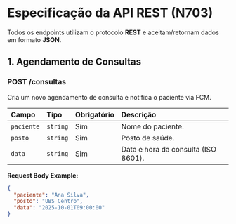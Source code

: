 # Especificação da API REST (N703)

Todos os endpoints utilizam o protocolo **REST** e aceitam/retornam dados em formato **JSON**.

## 1. Agendamento de Consultas

### POST /consultas

Cria um novo agendamento de consulta e notifica o paciente via FCM.

| Campo      | Tipo     | Obrigatório | Descrição                           |
| :--------- | :------- | :---------- | :---------------------------------- |
| `paciente` | `string` | Sim         | Nome do paciente.                   |
| `posto`    | `string` | Sim         | Posto de saúde.                     |
| `data`     | `string` | Sim         | Data e hora da consulta (ISO 8601). |

**Request Body Example:**

```json
{
  "paciente": "Ana Silva",
  "posto": "UBS Centro",
  "data": "2025-10-01T09:00:00"
}
```
